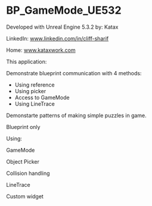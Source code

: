 # BP_GameMode_UE532

Developed with Unreal Engine 5.3.2
by: Katax 

LinkedIn: www.linkedin.com/in/cliff-sharif

Home: www.kataxwork.com

This application:

Demonstrate blueprint communication with 4 methods:
- Using reference
- Using picker
- Access to GameMode
- Using LineTrace

Demonstarte patterns of making simple puzzles in game.

Blueprint only

Using:

GameMode

Object Picker

Collision handling

LineTrace

Custom widget

